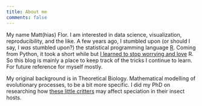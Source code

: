 ```yaml
---
title: About me
comments: false
---
```


My name Matt(hias) Flor.
I am interested in data science, visualization, reproducibility, and the like.
A few years ago, I stumbled upon (or should I say, I *was* stumbled upon?) the statistical programming language [R](https://cran.r-project.org/).
Coming from Python, it took a short while but [I learned to stop worrying and love](http://www.imdb.com/title/tt0057012/) R.
So this blog is mainly a place to keep track of the tricks I continue to learn.
For future reference for myself mostly.

My original background is in Theoretical Biology.
Mathematical modelling of evolutionary processes, to be a bit more specific.
I did my PhD on researching how [these little critters](https://en.wikipedia.org/wiki/Wolbachia) may affect speciation in their insect hosts.
